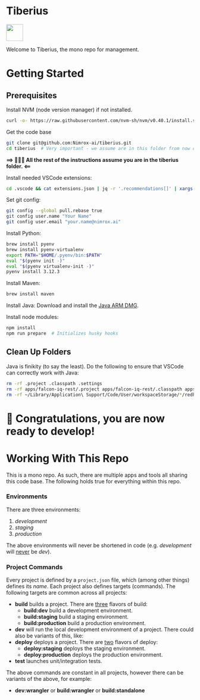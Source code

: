 # Tiberius

<a alt="Nx logo" href="https://nx.dev" target="_blank" rel="noreferrer"><img src="https://raw.githubusercontent.com/nrwl/nx/master/images/nx-logo.png" width="45"></a>

Welcome to Tiberius, the mono repo for  management.

# Getting Started
## Prerequisites
Install NVM (node version manager) if not installed.
```bash
curl -o- https://raw.githubusercontent.com/nvm-sh/nvm/v0.40.1/install.sh | bash
```

Get the code base
```bash
git clone git@github.com:Nimrox-ai/tiberius.git
cd tiberius  # Very important - we assume are in this folder from now on
```

**==> 🚀🚀🚀 All the rest of the instructions assume you are in the tiberius folder. <==**

Install needed VSCode extensions:
```bash
cd .vscode && cat extensions.json | jq -r '.recommendations[]' | xargs -n 1 code --install-extension && cd ..
```

Set git config:
```bash
git config --global pull.rebase true
git config user.name "Your Name"
git config user.email "your.name@nimrox.ai"
```

Install Python:
```bash
brew install pyenv
brew install pyenv-virtualenv
export PATH="$HOME/.pyenv/bin:$PATH"
eval "$(pyenv init -)"
eval "$(pyenv virtualenv-init -)"
pyenv install 3.12.3
```

Install Maven:
```bash
brew install maven
```

Install Java:
Download and install the [Java ARM DMG](https://www.oracle.com/java/technologies/downloads/#java21:~:text=https%3A//download.oracle.com/java/21/latest/jdk%2D21_macos%2Daarch64_bin.dmg).

Install node modules:
```bash
npm install
npm run prepare  # Initializes husky hooks
```

## Clean Up Folders
Java is finikity (to say the least). Do the following to ensure that VSCode can correctly work with Java:

```bash
rm -rf .project .classpath .settings
rm -rf apps/falcon-iq-rest/.project apps/falcon-iq-rest/.classpath apps/falcon-iq-rest/.settings
rm -rf ~/Library/Application\ Support/Code/User/workspaceStorage/*/redhat.java
```

# 🚀 Congratulations, you are now ready to develop!

# Working With This Repo
This is a mono repo. As such, there are multiple apps and tools all sharing this code base. The following holds true for everything within this repo.

### Environments
There are three environments:
 1. *development*
 2. *staging*
 3. *production*

The above environments will never be shortened in code (e.g. *development* will <u>never</u> be *dev*).

### Project Commands
Every project is defined by a `project.json` file, which (among other things) defines its *name*. Each project also defines targets (commands). The following targets are common across all projects:

 * **build** builds a project. There are <u>three</u> flavors of build:
   * **build:dev** build a development environment.
   * **build:staging** build a staging environment.
   * **build:production** build a production environment.
 * **dev** will run the local development environment of a project. There could also be variants of this, like:
 * **deploy** deploys a project. There are <u>two</u> flavors of deploy:
   * **deploy:staging** deploys the staging environment.
   * **deploy:production** deploys the production environment.
 * **test** launches unit/integration tests.

The above commands are constant in all projects, however there can be variants of the above, for example:
* **dev:wrangler** or **build:wrangler** or **build:standalone**